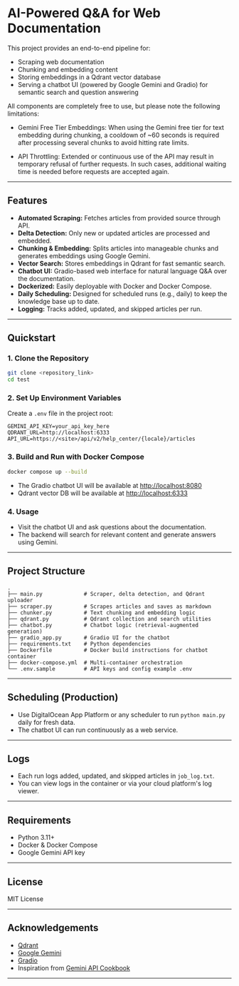 # AI-Powered Q&A for Web Documentation

This project provides an end-to-end pipeline for:

- Scraping web documentation
- Chunking and embedding content
- Storing embeddings in a Qdrant vector database
- Serving a chatbot UI (powered by Google Gemini and Gradio) for semantic search and question answering

All components are completely free to use, but please note the following limitations:

- Gemini Free Tier Embeddings: When using the Gemini free tier for text embedding during chunking, a cooldown of ~60 seconds is required after processing several chunks to avoid hitting rate limits.

- API Throttling: Extended or continuous use of the API may result in temporary refusal of further requests. In such cases, additional waiting time is needed before requests are accepted again.

---

## Features

- **Automated Scraping:** Fetches articles from provided source through API.
- **Delta Detection:** Only new or updated articles are processed and embedded.
- **Chunking & Embedding:** Splits articles into manageable chunks and generates embeddings using Google Gemini.
- **Vector Search:** Stores embeddings in Qdrant for fast semantic search.
- **Chatbot UI:** Gradio-based web interface for natural language Q&A over the documentation.
- **Dockerized:** Easily deployable with Docker and Docker Compose.
- **Daily Scheduling:** Designed for scheduled runs (e.g., daily) to keep the knowledge base up to date.
- **Logging:** Tracks added, updated, and skipped articles per run.

---

## Quickstart

### 1. Clone the Repository

```bash
git clone <repository_link>
cd test
```

### 2. Set Up Environment Variables

Create a `.env` file in the project root:

```
GEMINI_API_KEY=your_api_key_here
QDRANT_URL=http://localhost:6333
API_URL=https://<site>/api/v2/help_center/{locale}/articles
```

### 3. Build and Run with Docker Compose

```bash
docker compose up --build
```

- The Gradio chatbot UI will be available at [http://localhost:8080](http://localhost:8080)
- Qdrant vector DB will be available at [http://localhost:6333](http://localhost:6333)

### 4. Usage

- Visit the chatbot UI and ask questions about the documentation.
- The backend will search for relevant content and generate answers using Gemini.

---

## Project Structure

```
.
├── main.py             # Scraper, delta detection, and Qdrant uploader
├── scraper.py          # Scrapes articles and saves as markdown
├── chunker.py          # Text chunking and embedding logic
├── qdrant.py           # Qdrant collection and search utilities
├── chatbot.py          # Chatbot logic (retrieval-augmented generation)
├── gradio_app.py       # Gradio UI for the chatbot
├── requirements.txt    # Python dependencies
├── Dockerfile          # Docker build instructions for chatbot container
├── docker-compose.yml  # Multi-container orchestration
└── .env.sample         # API keys and config example .env
```

---

## Scheduling (Production)

- Use DigitalOcean App Platform or any scheduler to run `python main.py` daily for fresh data.
- The chatbot UI can run continuously as a web service.

---

## Logs

- Each run logs added, updated, and skipped articles in `job_log.txt`.
- You can view logs in the container or via your cloud platform's log viewer.

---

## Requirements

- Python 3.11+
- Docker & Docker Compose
- Google Gemini API key

---

## License

MIT License

---

## Acknowledgements

- [Qdrant](https://qdrant.tech/)
- [Google Gemini](https://ai.google.dev/)
- [Gradio](https://gradio.app/)
- Inspiration from [Gemini API Cookbook](https://github.com/google-gemini/cookbook/blob/main/examples/qdrant/Movie_Recommendation.ipynb)
---
